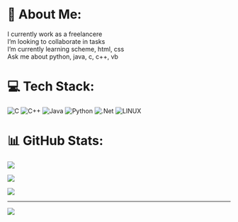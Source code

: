 # 💫 About Me:

I currently work as a freelancere<br> I’m looking to collaborate in tasks<br> I’m currently learning scheme, html, css<br> Ask me about python, java, c, c++, vb 

# 💻 Tech Stack:

![C](https://img.shields.io/badge/c-%2300599C.svg?style=for-the-badge&logo=c&logoColor=white) ![C++](https://img.shields.io/badge/c++-%2300599C.svg?style=for-the-badge&logo=c%2B%2B&logoColor=white) ![Java](https://img.shields.io/badge/java-%23ED8B00.svg?style=for-the-badge&logo=java&logoColor=white) ![Python](https://img.shields.io/badge/python-3670A0?style=for-the-badge&logo=python&logoColor=ffdd54) ![.Net](https://img.shields.io/badge/.NET-5C2D91?style=for-the-badge&logo=.net&logoColor=white) ![LINUX](https://img.shields.io/badge/Linux-FCC624?style=for-the-badge&logo=linux&logoColor=black)

# 📊 GitHub Stats:

![](https://github-readme-stats.vercel.app/api?username=DiegoOC111&theme=dark&hide_border=false&include_all_commits=false&count_private=false)<br/>

![](https://github-readme-streak-stats.herokuapp.com/?user=DiegoOC111&theme=dark&hide_border=false)<br/>

![](https://github-readme-stats.vercel.app/api/top-langs/?username=DiegoOC111&theme=dark&hide_border=false&include_all_commits=false&count_private=false&layout=compact)

---

[![](https://visitcount.itsvg.in/api?id=DiegoOC111&icon=2&color=11)](https://visitcount.itsvg.in)

<!-- Proudly created with GPRM ( https://gprm.itsvg.in ) -->
